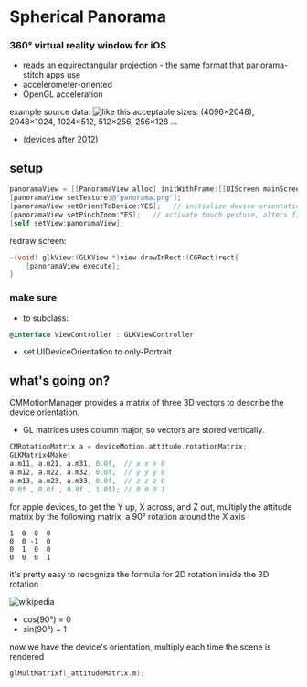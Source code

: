 # Spherical Panorama
### 360° virtual reality window for iOS
* reads an equirectangular projection - the same format that panorama-stitch apps use
* accelerometer-oriented
* OpenGL acceleration

example source data:
![like this](https://raw.github.com/robbykraft/SphericalPanorama/master/360%20Panorama/park_2048.png)
acceptable sizes: (4096×2048), 2048×1024, 1024×512, 512×256, 256×128 ...

* (devices after 2012)

## setup

```objective-c
panoramaView = [[PanoramaView alloc] initWithFrame:[[UIScreen mainScreen] bounds]];
[panoramaView setTexture:@"panorama.png"];
[panoramaView setOrientToDevice:YES];   // initialize device orientation sensors
[panoramaView setPinchZoom:YES];   // activate touch gesture, alters field of view
[self setView:panoramaView];
```

redraw screen:

```objective-c
-(void) glkView:(GLKView *)view drawInRect:(CGRect)rect{
    [panoramaView execute];
}
```

### make sure
* to subclass:

```objective-c
@interface ViewController : GLKViewController
```

* set UIDeviceOrientation to only-Portrait

## what's going on?

CMMotionManager provides a matrix of three 3D vectors to describe the device orientation.
* GL matrices uses column major, so vectors are stored vertically.

```objective-c
CMRotationMatrix a = deviceMotion.attitude.rotationMatrix;
GLKMatrix4Make(
a.m11, a.m21, a.m31, 0.0f,  // x x x 0
a.m12, a.m22, a.m32, 0.0f,  // y y y 0
a.m13, a.m23, a.m33, 0.0f,  // z z z 0
0.0f , 0.0f , 0.0f , 1.0f); // 0 0 0 1
```

for apple devices, to get the Y up, X across, and Z out, multiply the attitude matrix by the following matrix, a 90° rotation around the X axis

```
1  0  0  0
0  0 -1  0
0  1  0  0
0  0  0  1
```

it's pretty easy to recognize the formula for 2D rotation inside the 3D rotation

![wikipedia](http://upload.wikimedia.org/math/d/f/a/dfa9eccf5f8f2de1ac8ee1134ba88a86.png)

* cos(90°) = 0
* sin(90°) = 1

now we have the device's orientation, multiply each time the scene is rendered

```c++
glMultMatrixf(_attitudeMatrix.m);
```